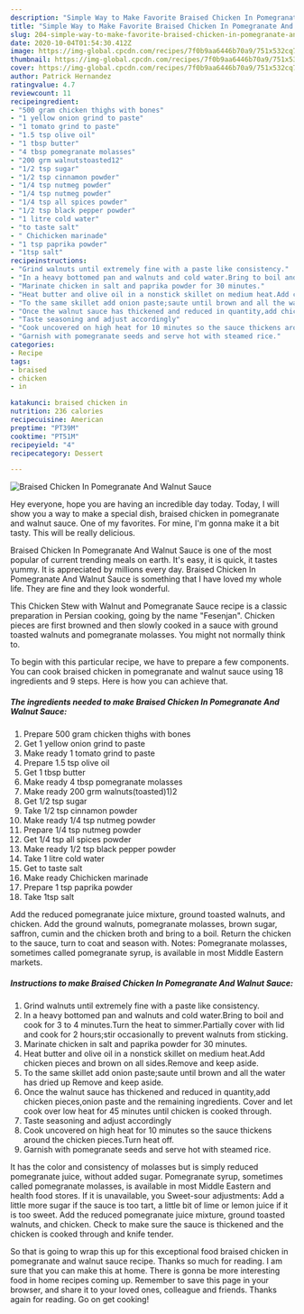 ```yaml
---
description: "Simple Way to Make Favorite Braised Chicken In Pomegranate And Walnut Sauce"
title: "Simple Way to Make Favorite Braised Chicken In Pomegranate And Walnut Sauce"
slug: 204-simple-way-to-make-favorite-braised-chicken-in-pomegranate-and-walnut-sauce
date: 2020-10-04T01:54:30.412Z
image: https://img-global.cpcdn.com/recipes/7f0b9aa6446b70a9/751x532cq70/braised-chicken-in-pomegranate-and-walnut-sauce-recipe-main-photo.jpg
thumbnail: https://img-global.cpcdn.com/recipes/7f0b9aa6446b70a9/751x532cq70/braised-chicken-in-pomegranate-and-walnut-sauce-recipe-main-photo.jpg
cover: https://img-global.cpcdn.com/recipes/7f0b9aa6446b70a9/751x532cq70/braised-chicken-in-pomegranate-and-walnut-sauce-recipe-main-photo.jpg
author: Patrick Hernandez
ratingvalue: 4.7
reviewcount: 11
recipeingredient:
- "500 gram chicken thighs with bones"
- "1 yellow onion grind to paste"
- "1 tomato grind to paste"
- "1.5 tsp olive oil"
- "1 tbsp butter"
- "4 tbsp pomegranate molasses"
- "200 grm walnutstoasted12"
- "1/2 tsp sugar"
- "1/2 tsp cinnamon powder"
- "1/4 tsp nutmeg powder"
- "1/4 tsp nutmeg powder"
- "1/4 tsp all spices powder"
- "1/2 tsp black pepper powder"
- "1 litre cold water"
- "to taste salt"
- " Chichicken marinade"
- "1 tsp paprika powder"
- "1tsp salt"
recipeinstructions:
- "Grind walnuts until extremely fine with a paste like consistency."
- "In a heavy bottomed pan and walnuts and cold water.Bring to boil and cook for 3 to 4 minutes.Turn the heat to simmer.Partially cover with lid and cook for 2 hours;stir occasionally to prevent walnuts from sticking."
- "Marinate chicken in salt and paprika powder for 30 minutes."
- "Heat butter and olive oil in a nonstick skillet on medium heat.Add chicken pieces and brown on all sides.Remove and keep aside."
- "To the same skillet add onion paste;saute until brown and all the water has dried up Remove and keep aside."
- "Once the walnut sauce has thickened and reduced in quantity,add chicken pieces,onion paste and the remaining ingredients. Cover and let cook over low heat for 45 minutes until chicken is cooked through."
- "Taste seasoning and adjust accordingly"
- "Cook uncovered on high heat for 10 minutes so the sauce thickens around the chicken pieces.Turn heat off."
- "Garnish with pomegranate seeds and serve hot with steamed rice."
categories:
- Recipe
tags:
- braised
- chicken
- in

katakunci: braised chicken in 
nutrition: 236 calories
recipecuisine: American
preptime: "PT39M"
cooktime: "PT51M"
recipeyield: "4"
recipecategory: Dessert

---
```



![Braised Chicken In Pomegranate And Walnut Sauce](https://img-global.cpcdn.com/recipes/7f0b9aa6446b70a9/751x532cq70/braised-chicken-in-pomegranate-and-walnut-sauce-recipe-main-photo.jpg)

Hey everyone, hope you are having an incredible day today. Today, I will show you a way to make a special dish, braised chicken in pomegranate and walnut sauce. One of my favorites. For mine, I'm gonna make it a bit tasty. This will be really delicious.

Braised Chicken In Pomegranate And Walnut Sauce is one of the most popular of current trending meals on earth. It's easy, it is quick, it tastes yummy. It is appreciated by millions every day. Braised Chicken In Pomegranate And Walnut Sauce is something that I have loved my whole life. They are fine and they look wonderful.

This Chicken Stew with Walnut and Pomegranate Sauce recipe is a classic preparation in Persian cooking, going by the name &#34;Fesenjan&#34;. Chicken pieces are first browned and then slowly cooked in a sauce with ground toasted walnuts and pomegranate molasses. You might not normally think to.


To begin with this particular recipe, we have to prepare a few components. You can cook braised chicken in pomegranate and walnut sauce using 18 ingredients and 9 steps. Here is how you can achieve that.

<!--inarticleads1-->

##### The ingredients needed to make Braised Chicken In Pomegranate And Walnut Sauce:

1. Prepare 500 gram chicken thighs with bones
1. Get 1 yellow onion grind to paste
1. Make ready 1 tomato grind to paste
1. Prepare 1.5 tsp olive oil
1. Get 1 tbsp butter
1. Make ready 4 tbsp pomegranate molasses
1. Make ready 200 grm walnuts(toasted)1)2
1. Get 1/2 tsp sugar
1. Take 1/2 tsp cinnamon powder
1. Make ready 1/4 tsp nutmeg powder
1. Prepare 1/4 tsp nutmeg powder
1. Get 1/4 tsp all spices powder
1. Make ready 1/2 tsp black pepper powder
1. Take 1 litre cold water
1. Get to taste salt
1. Make ready  Chichicken marinade
1. Prepare 1 tsp paprika powder
1. Take 1tsp salt


Add the reduced pomegranate juice mixture, ground toasted walnuts, and chicken. Add the ground walnuts, pomegranate molasses, brown sugar, saffron, cumin and the chicken broth and bring to a boil. Return the chicken to the sauce, turn to coat and season with. Notes: Pomegranate molasses, sometimes called pomegranate syrup, is available in most Middle Eastern markets. 

<!--inarticleads2-->

##### Instructions to make Braised Chicken In Pomegranate And Walnut Sauce:

1. Grind walnuts until extremely fine with a paste like consistency.
1. In a heavy bottomed pan and walnuts and cold water.Bring to boil and cook for 3 to 4 minutes.Turn the heat to simmer.Partially cover with lid and cook for 2 hours;stir occasionally to prevent walnuts from sticking.
1. Marinate chicken in salt and paprika powder for 30 minutes.
1. Heat butter and olive oil in a nonstick skillet on medium heat.Add chicken pieces and brown on all sides.Remove and keep aside.
1. To the same skillet add onion paste;saute until brown and all the water has dried up Remove and keep aside.
1. Once the walnut sauce has thickened and reduced in quantity,add chicken pieces,onion paste and the remaining ingredients. Cover and let cook over low heat for 45 minutes until chicken is cooked through.
1. Taste seasoning and adjust accordingly
1. Cook uncovered on high heat for 10 minutes so the sauce thickens around the chicken pieces.Turn heat off.
1. Garnish with pomegranate seeds and serve hot with steamed rice.


It has the color and consistency of molasses but is simply reduced pomegranate juice, without added sugar. Pomegranate syrup, sometimes called pomegranate molasses, is available in most Middle Eastern and health food stores. If it is unavailable, you Sweet-sour adjustments: Add a little more sugar if the sauce is too tart, a little bit of lime or lemon juice if it is too sweet. Add the reduced pomegranate juice mixture, ground toasted walnuts, and chicken. Check to make sure the sauce is thickened and the chicken is cooked through and knife tender. 

So that is going to wrap this up for this exceptional food braised chicken in pomegranate and walnut sauce recipe. Thanks so much for reading. I am sure that you can make this at home. There is gonna be more interesting food in home recipes coming up. Remember to save this page in your browser, and share it to your loved ones, colleague and friends. Thanks again for reading. Go on get cooking!

